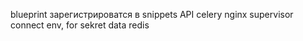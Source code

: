 blueprint
зарегистрироватся в snippets API
celery
nginx
supervisor
connect env, for sekret data
redis